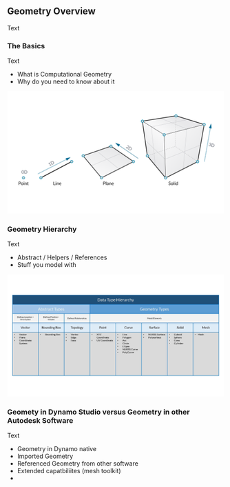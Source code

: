 ## Geometry Overview
Text

### The Basics
Text

* What is Computational Geometry
* Why do you need to know about it

![Computational Geometry](images/5-1/GeometryDimensionality.png)


### Geometry Hierarchy
Text

* Abstract / Helpers / References
* Stuff you model with

![Geometry Hiearchy](images/5-1/GeometryHierarchy.jpg)

### Geomety in Dynamo Studio versus Geometry in other Autodesk Software
Text

* Geometry in Dynamo native
* Imported Geometry
* Referenced Geometry from other software
* Extended capatbiliites (mesh toolkit)
*

